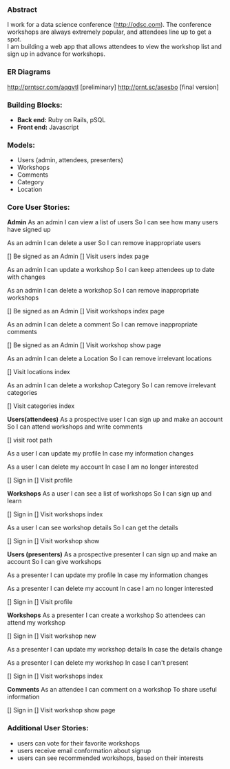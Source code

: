 ### Abstract
I work for a data science conference (http://odsc.com).  The conference
workshops are always extremely popular, and attendees line up to get a spot.  
I am building a web app that allows attendees to view the workshop list
and sign up in advance for workshops.

### ER Diagrams
http://prntscr.com/aqqvtl [preliminary]
http://prnt.sc/asesbo [final version]

### Building Blocks:
- __Back end:__ Ruby on Rails, pSQL
- __Front end:__ Javascript

### Models:
- Users (admin, attendees, presenters)
- Workshops
- Comments
- Category
- Location

### Core User Stories:
__Admin__
As an admin
I can view a list of users
So I can see how many users have signed up

As an admin
I can delete a user
So I can remove inappropriate users

[] Be signed as an Admin
[] Visit users index page

As an admin
I can update a workshop
So I can keep attendees up to date with changes

As an admin
I can delete a workshop
So I can remove inappropriate workshops

[] Be signed as an Admin
[] Visit workshops index page

As an admin
I can delete a comment
So I can remove inappropriate comments

[] Be signed as an Admin
[] Visit workshop show page

As an admin
I can delete a Location
So I can remove irrelevant locations

[] Visit locations index

As an admin
I can delete a workshop Category
So I can remove irrelevant categories

[] Visit categories index

__Users(attendees)__
As a prospective user
I can sign up and make an account
So I can attend workshops and write comments

[] visit root path

As a user
I can update my profile
In case my information changes

As a user
I can delete my account
In case I am no longer interested

[] Sign in
[] Visit profile

__Workshops__
As a user
I can see a list of workshops
So I can sign up and learn

[] Sign in
[] Visit workshops index

As a user
I can see workshop details
So I can get the details

[] Sign in
[] Visit workshop show

__Users (presenters)__
As a prospective presenter
I can sign up and make an account
So I can give workshops

As a presenter
I can update my profile
In case my information changes

As a presenter
I can delete my account
In case I am no longer interested

[] Sign in
[] Visit profile

__Workshops__
As a presenter
I can create a workshop
So attendees can attend my workshop

[] Sign in
[] Visit workshop new

As a presenter
I can update my workshop details
In case the details change

As a presenter
I can delete my workshop
In case I can't present

[] Sign in
[] Visit workshops index

__Comments__
As an attendee
I can comment on a workshop
To share useful information

[] Sign in
[] Visit workshop show page

### Additional User Stories:
- users can vote for their favorite workshops
- users receive email conformation about signup
- users can see recommended workshops, based on their interests

